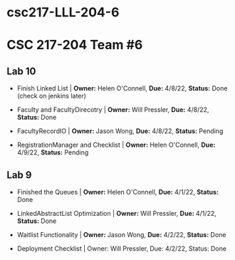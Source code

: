 # csc217-LLL-204-6

# CSC 217-204 Team #6


## Lab 10

- Finish Linked List | **Owner:** Helen O'Connell, **Due:** 4/8/22, **Status:** Done (check on jenkins later)

- Faculty and FacultyDirecotry | **Owner:** Will Pressler, **Due:** 4/8/22, **Status:** Done

- FacultyRecordIO | **Owner:** Jason Wong, **Due:** 4/8/22, **Status:** Pending

- RegistrationManager and Checklist | **Owner:** Helen O'Connell, **Due:** 4/9/22, **Status:** Pending


## Lab 9

- Finished the Queues | **Owner:** Helen O'Connell, **Due:** 4/1/22, **Status:** Done

- LinkedAbstractList Optimization | **Owner:** Will Pressler, **Due:** 4/1/22, **Status:** Done

- Waitlist Functionality | **Owner:** Jason Wong, **Due:** 4/2/22, **Status:** Done

- Deployment Checklist | Owner: Will Pressler, Due: 4/2/22, Status: Done

